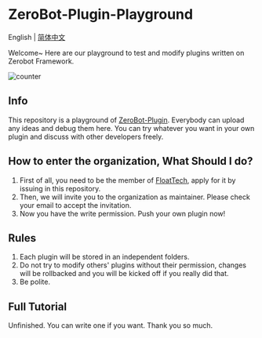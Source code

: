 # ZeroBot-Plugin-Playground
English | [简体中文](https://github.com/FloatTech/ZeroBot-Plugin-Playground/blob/main/README.md)

Welcome~ Here are our playground to test and modify plugins written on Zerobot Framework.

![counter](https://counter.seku.su/cmoe?name=zbpp&theme=r34)

## Info

This repository is a playground of [ZeroBot-Plugin](https://github.com/FloatTech/ZeroBot-Plugin). Everybody can upload any ideas and debug them here. You can try whatever you want in your own plugin and discuss with other developers freely.

## How to enter the organization, What Should I do?

1. First of all, you need to be the member of [FloatTech](https://github.com/FloatTech), apply for it by issuing in this repository.
2. Then, we will invite you to the organization as maintainer. Please check your email to accept the invitation.
3. Now you have the write permission. Push your own plugin now!

## Rules

1. Each plugin will be stored in an independent folders.
2. Do not try to modify others' plugins without their permission, changes will be rollbacked and you will be kicked off if you really did that.
3. Be polite.

## Full Tutorial

Unfinished. You can write one if you want. Thank you so much.
